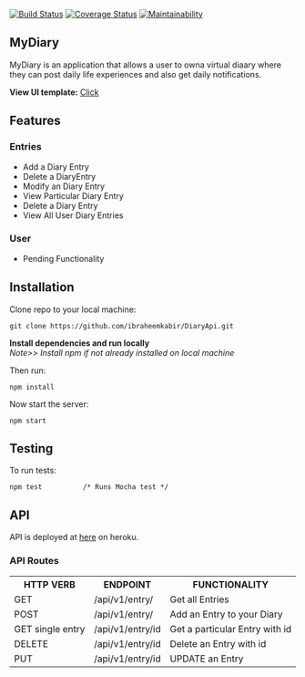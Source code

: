 [![Build Status](https://travis-ci.org/ibraheemkabir/DiaryApi.svg?branch=master)](https://travis-ci.org/ibraheemkabir/DiaryApi)
[![Coverage Status](https://coveralls.io/repos/github/ibraheemkabir/DiaryApi/badge.svg?branch=ft-getspecificentry-%23159179157)](https://coveralls.io/github/ibraheemkabir/DiaryApi?branch=ft-getspecificentry-%23159179157) 
[![Maintainability](https://api.codeclimate.com/v1/badges/26e3517bc3052f064239/maintainability)](https://codeclimate.com/github/ibraheemkabir/DiaryApi/maintainability)

## MyDiary
MyDiary is an application that allows a user to owna virtual diaary where they can post daily life experiences and also get daily notifications.

**View UI template:** [Click]()

## Features

### Entries

- Add a Diary Entry
- Delete a DiaryEntry
- Modify an Diary Entry
- View Particular Diary Entry
- Delete a Diary Entry
- View All User Diary Entries

### User

- Pending Functionality

## Installation

Clone repo to your local machine:

```git
git clone https://github.com/ibraheemkabir/DiaryApi.git
```

**Install dependencies and run locally**<br/>
*Note>> Install npm if not already installed on local machine*

Then run:

```npm
npm install
```
Now start the server:

```npm
npm start
```

## Testing

To run tests:

```npm
npm test          /* Runs Mocha test */
```

## API

API is deployed at [here](https://mydiaryapi.herokuapp.com/) on heroku.

### API Routes

<table>
	<tr>
		<th>HTTP VERB</th>
		<th>ENDPOINT</th>
		<th>FUNCTIONALITY</th>
	</tr>
	<tr>
		<td>GET</td>
		<td>/api/v1/entry/</td> 
		<td>Get all Entries</td>
	</tr>
	<tr>
		<td>POST</td>
		<td>/api/v1/entry/</td> 
		<td>Add an Entry to your Diary</td>
	</tr>
	<tr>
		<td>GET single entry</td>
		<td>/api/v1/entry/id</td> 
		<td>Get a particular Entry with id</td>
	</tr>
	<tr>
		<td>DELETE</td>
		<td>/api/v1/entry/id</td> 
		<td>Delete an Entry with id </td>
	</tr>
	<tr>
		<td>PUT</td>
			<td>/api/v1/entry/id</td> 
		<td>UPDATE an Entry</td>
	</tr>
</table>
